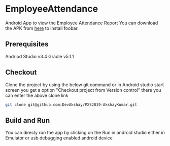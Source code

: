 # EmployeeAttendance

Android App to view the Employee Attendance Report
You can download the APK from  [here](https://github.com/DevAkshay/PXS2019-AkshayKumar/blob/master/app-debug.apk) to install foobar.

## Prerequisites

Andriod Studio v3.4
Gradle v5.1.1

## Checkout

Clone the project by using the below git command or in Android studio start screen you get a option "Checkout project from Version control" there you can enter the above clone link

```bash
git clone git@github.com:DevAkshay/PXS2019-AkshayKumar.git
```

## Build and Run

You can direcly run the app by clicking on the Run in android studio either in Emulator or usb debugging enabled android device


